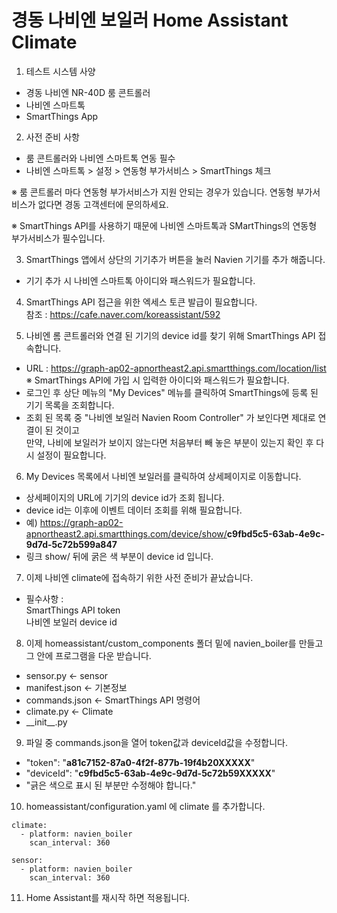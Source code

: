 # 경동 나비엔 보일러 Home Assistant Climate

1. 테스트 시스템 사양<br>

-   경동 나비엔 NR-40D 룸 콘트롤러<br>
-   나비엔 스마트톡 <br>
-   SmartThings App<br>

2. 사전 준비 사항

-   룸 콘트롤러와 나비엔 스마트톡 연동 필수
-   나비엔 스마트톡 > 설정 > 연동형 부가서비스 > SmartThings 체크

※ 룸 콘트롤러 마다 연동형 부가서비스가 지원 안되는 경우가 있습니다. 연동형 부가서비스가 없다면 경동 고객센터에 문의하세요.

※ SmartThings API를 사용하기 때문에 나비엔 스마트톡과 SMartThings의 연동형 부가서비스가 필수입니다.

3. SmartThings 앱에서 상단의 기기추가 버튼을 눌러 Navien 기기를 추가 해줍니다.

-   기기 추가 시 나비엔 스마트톡 아이디와 패스워드가 필요합니다.

4. SmartThings API 접근을 위한 엑세스 토큰 발급이 필요합니다.<br>
   참조 : https://cafe.naver.com/koreassistant/592

5. 나비엔 롬 콘트롤러와 연결 된 기기의 device id를 찾기 위해 SmartThings API 접속합니다.

-   URL : https://graph-ap02-apnortheast2.api.smartthings.com/location/list<br>
    ※ SmartThings API에 가입 시 입력한 아이디와 패스워드가 필요합니다.
-   로그인 후 상단 메뉴의 "My Devices" 메뉴를 클릭하여 SmartThings에 등록 된 기기 목록을 조회합니다.
-   조회 된 목록 중 "나비엔 보일러 Navien Room Controller" 가 보인다면 제대로 연결이 된 것이고<br>
    만약, 나비에 보일러가 보이지 않는다면 처음부터 빼 놓은 부분이 있는지 확인 후 다시 설정이 필요합니다.

6. My Devices 목록에서 나비엔 보일러를 클릭하여 상세페이지로 이동합니다.

-   상세페이지의 URL에 기기의 device id가 조회 됩니다.
-   device id는 이후에 이벤트 데이터 조회를 위해 필요합니다.
-   예) https://graph-ap02-apnortheast2.api.smartthings.com/device/show/<b>c9fbd5c5-63ab-4e9c-9d7d-5c72b599a847</b>
-   링크 show/ 뒤에 굵은 색 부분이 device id 입니다.

7. 이제 나비엔 climate에 접속하기 위한 사전 준비가 끝났습니다.

-   필수사항 : <br>
    SmartThings API token<br>
    나비엔 보일러 device id

8. 이제 homeassistant/custom_components 폴더 밑에 navien_boiler를 만들고 그 안에
   프로그램을 다운 받습니다.

-   sensor.py <- sensor
-   manifest.json <- 기본정보
-   commands.json <- SmartThings API 명령어
-   climate.py <- Climate
-   \_\_init\_\_.py

9. 파일 중 commands.json을 열어 token값과 deviceId값을 수정합니다.

-   "token": "<b>a81c7152-87a0-4f2f-877b-19f4b20XXXXX</b>"
-   "deviceId": "<b>c9fbd5c5-63ab-4e9c-9d7d-5c72b59XXXXX</b>"
-   "긁은 색으로 표시 된 부분만 수정해야 합니다."

10. homeassistant/configuration.yaml 에 climate 를 추가합니다.

```
climate:
  - platform: navien_boiler
    scan_interval: 360

sensor:
  - platform: navien_boiler
    scan_interval: 360
```

11. Home Assistant를 재시작 하면 적용됩니다.
